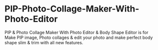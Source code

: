 # PIP-Photo-Collage-Maker-With-Photo-Editor
PIP &amp; Photo Collage Maker With Photo Editor &amp; Body Shape Editor is for Make PIP image, Photo collages &amp; edit your photo and make perfect body shape slim &amp; trim with all new features.
